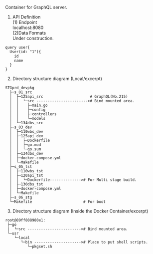 Container for GraphQL server.  

1. API Definition  
(1) Endpoint  
    localhost:8080  
(2)Data Formats  
Under construction.  
```
query user{
  User(id: "1"){
    id
    name
  }
}
```
2. Directory structure diagram (Local/excerpt)  
```
STGprd_devpkg
  ├─s_01_src
  │  ├─125api_src                     # GraphQL(No.215)
  │  │  └─src -----------------------># Bind mounted area.
  │  │    ├─main.go
  │  │    ├─config
  │  │    ├─controllers
  │  │    └─models
  │  └─134dbs_src
  ├─s_03_dev
  │  ├─110wbs_dev
  │  ├─125api_dev
  │  │  ├─Dockerfile
  │  │  ├─go.mod
  │  │  └─go.sum
  │  ├─134dbs_dev
  │  ├─docker-compose.yml
  │  └─Makefile
  ├─s_05_tst
  │  ├─110wbs_tst
  │  ├─120api_tst
  │  │  └─Dockerfile--------------># For Multi stage build.
  │  ├─130dbs_tst
  │  ├─docker-compose.yml
  │  └─Makefile
  ├─s_06_stg
  └─Makefile                       # For boot
```
3. Directory structure diagram (Inside the Docker Container/excerpt)  
```
root@89ff808980e1:
 ├─go
 |  └─src ------------------------># Bind mounted area.
 └─usr
    └─local
       └─bin ---------------------># Place to put shell scripts.
          └─pkgset.sh
```
<!--

-->
